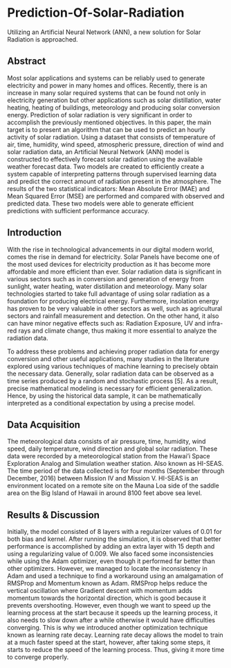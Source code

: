 # Prediction-Of-Solar-Radiation
Utilizing an Artificial Neural Network (ANN), a new solution for Solar Radiation is approached.

## Abstract
Most solar applications and systems can be reliably used to generate electricity and
power in many homes and offices. Recently, there is an increase in many solar required
systems that can be found not only in electricity generation but other applications such as solar
distillation, water heating, heating of buildings, meteorology and producing solar conversion
energy. Prediction of solar radiation is very significant in order to accomplish the previously
mentioned objectives. In this paper, the main target is to present an algorithm that can be used
to predict an hourly activity of solar radiation. Using a dataset that consists of temperature of
air, time, humidity, wind speed, atmospheric pressure, direction of wind and solar radiation
data, an Artificial Neural Network (ANN) model is constructed to effectively forecast solar
radiation using the available weather forecast data. Two models are created to efficiently create
a system capable of interpreting patterns through supervised learning data and predict the
correct amount of radiation present in the atmosphere. The results of the two statistical
indicators: Mean Absolute Error (MAE) and Mean Squared Error (MSE) are performed and
compared with observed and predicted data. These two models were able to generate efficient
predictions with sufficient performance accuracy.


## Introduction
With the rise in technological advancements in our digital modern world, comes the rise in demand for
electricity. Solar Panels have become one of the most used devices for electricity production as it
has become more affordable and more efficient than ever. Solar radiation data is significant in
various sectors such as in conversion and generation of energy from sunlight, water heating, water
distillation and meteorology. Many solar technologies started to take full advantage of using
solar radiation as a foundation for producing electrical energy. Furthermore, insolation energy has
proven to be very valuable in other sectors as well, such as agricultural sectors and rainfall
measurement and detection. On the other hand, it also can have minor negative effects such as:
Radiation Exposure, UV and infra-red rays and climate change, thus making it more essential to
analyze the radiation data.

To address these problems and achieving proper radiation data for energy conversion and other
useful applications, many studies in the literature explored using various techniques of machine
learning to precisely obtain the necessary data. Generally, solar radiation data can be observed as a
time series produced by a random and stochastic process [5]. As a result, precise mathematical
modeling is necessary for efficient generalization. Hence, by using the historical data sample, it can be
mathematically interpreted as a conditional expectation by using a precise model.


## Data Acquisition
The meteorological data consists of air pressure, time, humidity, wind speed, daily temperature, wind
direction and global solar radiation. These data were recorded by a meteorological station from the
Hawai’i Space Exploration Analog and Simulation weather station. Also known as HI-SEAS. The
time period of the data collected is for four months (September through December, 2016) between
Mission IV and Mission V. HI-SEAS is an environment located on a remote site on the Mauna Loa
side of the saddle area on the Big Island of Hawaii in around 8100 feet above sea level.

## Results & Discussion
Initially, the model consisted of 8 layers with a regularizer values of 0.01 for both bias and kernel.
After running the simulation, it is observed that better performance is accomplished by adding an extra
layer with 15 depth and using a regularizing value of 0.009. We also faced some inconsistencies while
using the Adam optimizer, even though it performed far better than other optimizers. However, we managed to locate the inconsistency in Adam and used a technique to find a workaround using an amalgamation of RMSProp and Momentum known as Adam. RMSProp helps reduce the vertical
oscillation where Gradient descent with momentum adds momentum towards the horizontal direction,
which is good because it prevents overshooting. However, even though we want to speed up the
learning process at the start because it speeds up the learning process, it also needs to slow down after
a while otherwise it would have difficulties converging. This is why we introduced another
optimization technique known as learning rate decay. Learning rate decay allows the model to train at a much faster speed at the start, however, after
taking some steps, it starts to reduce the speed of the learning process. Thus, giving it more time to
converge properly.
